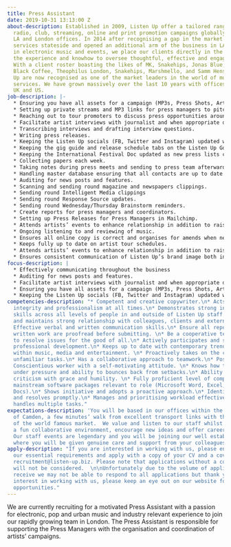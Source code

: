 ```yaml
---
title: Press Assistant
date: 2019-10-31 13:13:00 Z
about-description: Established in 2009, Listen Up offer a tailored range of bespoke
  radio, club, streaming, online and print promotion campaigns globally through our
  LA and London offices. In 2014 after recognising a gap in the market we moved our
  services stateside and opened an additional arm of the business in LA. Specialising
  in electronic music and events, we place our clients directly in the spotlight with
  the experience and knowhow to oversee thoughtful, effective and engaging campaigns.
  With a client roster boasting the likes of MK, Snakehips, Jonas Blue, Gorgon City,
  Black Coffee, Theophilus London, Snakehips, Marshmello, and Samm Henshaw, Listen
  Up are now recognised as one of the market leaders in the world of music promotion
  services. We have grown massively over the last 10 years with offices in both the
  UK and US.
job-description: |-
  * Ensuring you have all assets for a campaign (MP3s, Press Shots, Artwork, Biographies etc) to create press packs on Egnyte.
  * Setting up private streams and MP3 links for press managers to pitch with.
  * Reaching out to tour promoters to discuss press opportunities around dates.
  * Facilitate artist interviews with journalist and when appropriate directly conducts interviews with artists on behalf of journalists.
  * Transcribing interviews and drafting interview questions.
  * Writing press releases.
  * Keeping the Listen Up socials (FB, Twitter and Instagram) updated with any clients news/features that have gone live that day/week.
  * Keeping the gig guide and release schedule tabs on the Listen Up Google doc updated.
  * Keeping the International Festival Doc updated as new press lists come through.
  * Collecting papers each week.
  * Taking notes during press meets and sending to press team afterwards.
  * Handling master database ensuring that all contacts are up to date and new ones are added as they come through.
  * Auditing for news posts and features.
  * Scanning and sending round magazine and newspapers clippings.
  * Sending round Intelligent Media clippings
  * Sending round Response Source updates.
  * Sending round Wednesday/Thursday Brainstorm reminders.
  * Create reports for press managers and coordinators.
  * Setting up Press Releases for Press Managers in Mailchimp.
  * Attends artists’ events to enhance relationship in addition to raising the profile of yourself and Listen Up.
  * Ongoing listening to and reviewing of music.
  * Ensures all online copy is correct and organises for amends when necessary.
  * Keeps fully up to date on artist tour schedules.
  * Attends artists’ events to enhance relationship in addition to raising the profile of yourself and Listen Up.
  * Ensures consistent communication of Listen Up’s brand image both internally and in the industry.
focus-description: |
  * Effectively communicating throughout the business
  * Auditing for news posts and features.
  * Facilitate artist interviews with journalist and when appropriate directly conducts interviews with artists on behalf of journalists.
  * Ensuring you have all assets for a campaign (MP3s, Press Shots, Artwork, Biographies etc) to create press packs on Egnyte.
  * Keeping the Listen Up socials (FB, Twitter and Instagram) updated with any clients news/features that have gone live that day/week.
competencies-description: "* Competent and creative copywriter.\n* Acts with discretion,
  integrity and professionalism at all times.\n* Demonstrates strong interpersonal
  skills across all levels of people in and outside of Listen Up staff.\n* Develops
  and maintains strong relationship with colleagues, clients and external suppliers.\n*
  Effective verbal and written communication skills.\n* Ensure all reports, data and
  written work are proofread before submitting. \n* Be a cooperative team player willing
  to resolve issues for the good of all.\n* Actively participates and seeks continual
  professional development.\n* Keeps up to date with contemporary trends and news
  within music, media and entertainment. \n* Proactively takes on the challenge of
  unfamiliar tasks.\n* Has a collaborative approach to teamwork.\n* Positive attitude.\n*
  Conscientious worker with a self-motivating attitude. \n* Knows how to handle themselves
  under pressure and ability to bounces back from setbacks.\n* Ability to take constructive
  criticism with grace and humility. \n* Fully proficient level of competency of all
  mainstream software packages relevant to role (Microsoft Word, Excel, Office, Google
  Docs).\n* Shows initiative and adopts a proactive approach.\n* Identifies issues
  and resolves promptly.\n* Manages and prioritising workload effectively.\n* Successfully
  handles multiple tasks."
expectations-description: 'You will be based in our offices within the vibrant heart
  of Camden, a few minutes’ walk from excellent transport links with the added delights
  of the world famous market.  We value and listen to our staff whilst maintaining
  a fun collaborative environment, encourage new ideas and offer career progression.
  Our staff events are legendary and you will be joining our well established team
  where you will be given genuine care and support from your colleagues and Directors. '
apply-description: "If you are interested in working with us, please ensure you meet
  our essential requirements and apply with a copy of your CV and a cover letter to
  recruitment@listen-up.biz. Please note that applications without a cover letter
  will not be considered.  \n\nUnfortunately due to the volume of applications we
  receive we may not be able to respond to all applications but thank you for your
  interest in working with us, please keep an eye out on our website for any future
  opportunities."
---
```


We are currently recruiting for a motivated Press Assistant with a passion for electronic, pop and urban music and industry relevant experience to join our rapidly growing team in London. The Press Assistant is responsible for supporting the Press Managers with the organisation and coordination of artists’ campaigns.